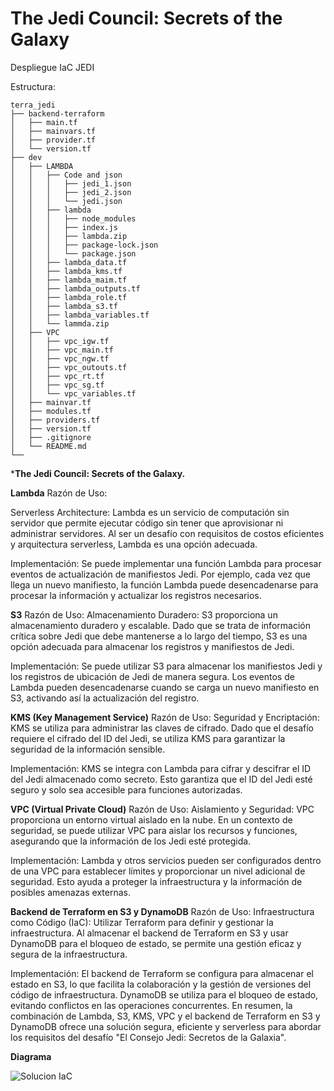 # The Jedi Council: Secrets of the Galaxy

Despliegue IaC JEDI

Estructura:

```console
terra_jedi
├── backend-terraform
│   ├── main.tf
│   ├── mainvars.tf
│   ├── provider.tf
│   └── version.tf
├── dev
│   ├── LAMBDA
│   │   ├── Code and json
│   │   │   ├── jedi_1.json
│   │   │   ├── jedi_2.json
│   │   │   └── jedi.json
│   │   ├── lambda
│   │   │   ├── node_modules
│   │   │   ├── index.js
│   │   │   ├── lambda.zip
│   │   │   ├── package-lock.json
│   │   │   └── package.json
│   │   ├── lambda_data.tf
│   │   ├── lambda_kms.tf
│   │   ├── lambda_maim.tf
│   │   ├── lambda_outputs.tf
│   │   ├── lambda_role.tf
│   │   ├── lambda_s3.tf
│   │   ├── lambda_variables.tf
│   │   └── lammda.zip
│   ├── VPC
│   │   ├── vpc_igw.tf
│   │   ├── vpc_main.tf
│   │   ├── vpc_ngw.tf
│   │   ├── vpc_outouts.tf
│   │   ├── vpc_rt.tf
│   │   ├── vpc_sg.tf
│   │   └── vpc_variables.tf
│   ├── mainvar.tf
│   ├── modules.tf
│   ├── providers.tf
│   ├── version.tf
│   ├── .gitignore
│   └── README.md
└──
```

***The Jedi Council: Secrets of the Galaxy.**

**Lambda**
Razón de Uso:

Serverless Architecture: Lambda es un servicio de computación sin servidor que permite ejecutar código sin tener que aprovisionar ni administrar servidores. Al ser un desafío con requisitos de costos eficientes y arquitectura serverless, Lambda es una opción adecuada.

Implementación:
Se puede implementar una función Lambda para procesar eventos de actualización de manifiestos Jedi. Por ejemplo, cada vez que llega un nuevo manifiesto, la función Lambda puede desencadenarse para procesar la información y actualizar los registros necesarios.

**S3**
Razón de Uso:
Almacenamiento Duradero: S3 proporciona un almacenamiento duradero y escalable. Dado que se trata de información crítica sobre Jedi que debe mantenerse a lo largo del tiempo, S3 es una opción adecuada para almacenar los registros y manifiestos de Jedi.

Implementación:
Se puede utilizar S3 para almacenar los manifiestos Jedi y los registros de ubicación de Jedi de manera segura. Los eventos de Lambda pueden desencadenarse cuando se carga un nuevo manifiesto en S3, activando así la actualización del registro.

**KMS (Key Management Service)**
Razón de Uso:
Seguridad y Encriptación: KMS se utiliza para administrar las claves de cifrado. Dado que el desafío requiere el cifrado del ID del Jedi, se utiliza KMS para garantizar la seguridad de la información sensible.

Implementación:
KMS se integra con Lambda para cifrar y descifrar el ID del Jedi almacenado como secreto. Esto garantiza que el ID del Jedi esté seguro y solo sea accesible para funciones autorizadas.

**VPC (Virtual Private Cloud)**
Razón de Uso:
Aislamiento y Seguridad: VPC proporciona un entorno virtual aislado en la nube. En un contexto de seguridad, se puede utilizar VPC para aislar los recursos y funciones, asegurando que la información de los Jedi esté protegida.

Implementación:
Lambda y otros servicios pueden ser configurados dentro de una VPC para establecer límites y proporcionar un nivel adicional de seguridad. Esto ayuda a proteger la infraestructura y la información de posibles amenazas externas.

**Backend de Terraform en S3 y DynamoDB**
Razón de Uso:
Infraestructura como Código (IaC): Utilizar Terraform para definir y gestionar la infraestructura. Al almacenar el backend de Terraform en S3 y usar DynamoDB para el bloqueo de estado, se permite una gestión eficaz y segura de la infraestructura.

Implementación:
El backend de Terraform se configura para almacenar el estado en S3, lo que facilita la colaboración y la gestión de versiones del código de infraestructura. DynamoDB se utiliza para el bloqueo de estado, evitando conflictos en las operaciones concurrentes.
En resumen, la combinación de Lambda, S3, KMS, VPC y el backend de Terraform en S3 y DynamoDB ofrece una solución segura, eficiente y serverless para abordar los requisitos del desafío "El Consejo Jedi: Secretos de la Galaxia".

**Diagrama**

![Solucion IaC](doc/jedi-Página-2.jpg)

```

